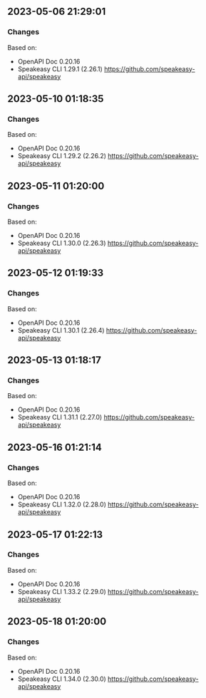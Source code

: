 

## 2023-05-06 21:29:01
### Changes
Based on:
- OpenAPI Doc 0.20.16 
- Speakeasy CLI 1.29.1 (2.26.1) https://github.com/speakeasy-api/speakeasy

## 2023-05-10 01:18:35
### Changes
Based on:
- OpenAPI Doc 0.20.16 
- Speakeasy CLI 1.29.2 (2.26.2) https://github.com/speakeasy-api/speakeasy

## 2023-05-11 01:20:00
### Changes
Based on:
- OpenAPI Doc 0.20.16 
- Speakeasy CLI 1.30.0 (2.26.3) https://github.com/speakeasy-api/speakeasy

## 2023-05-12 01:19:33
### Changes
Based on:
- OpenAPI Doc 0.20.16 
- Speakeasy CLI 1.30.1 (2.26.4) https://github.com/speakeasy-api/speakeasy

## 2023-05-13 01:18:17
### Changes
Based on:
- OpenAPI Doc 0.20.16 
- Speakeasy CLI 1.31.1 (2.27.0) https://github.com/speakeasy-api/speakeasy

## 2023-05-16 01:21:14
### Changes
Based on:
- OpenAPI Doc 0.20.16 
- Speakeasy CLI 1.32.0 (2.28.0) https://github.com/speakeasy-api/speakeasy

## 2023-05-17 01:22:13
### Changes
Based on:
- OpenAPI Doc 0.20.16 
- Speakeasy CLI 1.33.2 (2.29.0) https://github.com/speakeasy-api/speakeasy

## 2023-05-18 01:20:00
### Changes
Based on:
- OpenAPI Doc 0.20.16 
- Speakeasy CLI 1.34.0 (2.30.0) https://github.com/speakeasy-api/speakeasy